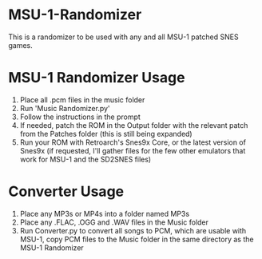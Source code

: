 # MSU-1-Randomizer

This is a randomizer to be used with any and all MSU-1 patched SNES games.

# MSU-1 Randomizer Usage

1. Place all .pcm files in the music folder
2. Run 'Music Randomizer.py'
3. Follow the instructions in the prompt
4. If needed, patch the ROM in the Output folder with the relevant patch from the Patches folder (this is still being expanded)
5. Run your ROM with Retroarch's Snes9x Core, or the latest version of Snes9x (if requested, I'll gather files for the few other emulators that work for MSU-1 and the SD2SNES files)

# Converter Usage

1. Place any MP3s or MP4s into a folder named MP3s
2. Place any .FLAC, .OGG and .WAV files in the Music folder
3. Run Converter.py to convert all songs to PCM, which are usable with MSU-1, copy PCM files to the Music folder in the same directory as the MSU-1 Randomizer
